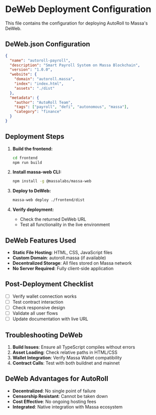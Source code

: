 # DeWeb Deployment Configuration

This file contains the configuration for deploying AutoRoll to Massa's DeWeb.

## DeWeb.json Configuration

```json
{
  "name": "autoroll-payroll",
  "description": "Smart Payroll System on Massa Blockchain",
  "version": "1.0.0",
  "website": {
    "domain": "autoroll.massa",
    "index": "index.html",
    "assets": "./dist"
  },
  "metadata": {
    "author": "AutoRoll Team",
    "tags": ["payroll", "defi", "autonomous", "massa"],
    "category": "finance"
  }
}
```

## Deployment Steps

1. **Build the frontend:**
   ```bash
   cd frontend
   npm run build
   ```

2. **Install massa-web CLI:**
   ```bash
   npm install -g @massalabs/massa-web
   ```

3. **Deploy to DeWeb:**
   ```bash
   massa-web deploy ./frontend/dist
   ```

4. **Verify deployment:**
   - Check the returned DeWeb URL
   - Test all functionality in the live environment

## DeWeb Features Used

- **Static File Hosting**: HTML, CSS, JavaScript files
- **Custom Domain**: autoroll.massa (if available)
- **Decentralized Storage**: All files stored on Massa network
- **No Server Required**: Fully client-side application

## Post-Deployment Checklist

- [ ] Verify wallet connection works
- [ ] Test contract interaction
- [ ] Check responsive design
- [ ] Validate all user flows
- [ ] Update documentation with live URL

## Troubleshooting DeWeb

1. **Build Issues**: Ensure all TypeScript compiles without errors
2. **Asset Loading**: Check relative paths in HTML/CSS
3. **Wallet Integration**: Verify Massa Wallet compatibility
4. **Contract Calls**: Test with both buildnet and mainnet

## DeWeb Advantages for AutoRoll

- **Decentralized**: No single point of failure
- **Censorship Resistant**: Cannot be taken down
- **Cost Effective**: No ongoing hosting fees
- **Integrated**: Native integration with Massa ecosystem
